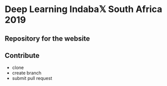 # Deep Learning Indaba𝕏 South Africa 2019

## Repository for the website

## Contribute
- clone
- create branch
- submit pull request

